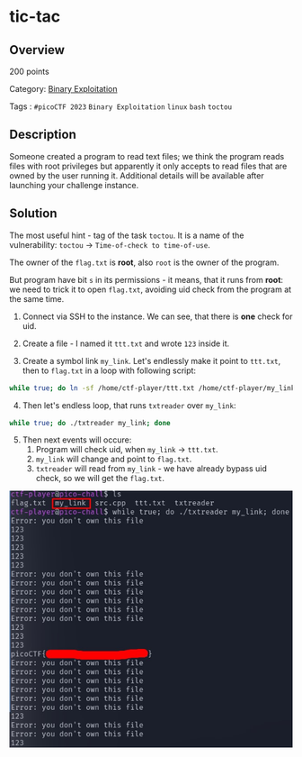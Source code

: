 # tic-tac #
 
## Overview ##
 
200 points
 
Category: [Binary Exploitation](../)
 
Tags : `#picoCTF 2023` `Binary Exploitation` `linux` `bash` `toctou`
 
## Description ##

Someone created a program to read text files; we think the program reads files with root privileges but apparently it only accepts to read files that are owned by the user running it.
Additional details will be available after launching your challenge instance.
 
## Solution ##

The most useful hint - tag of the task `toctou`. It is a name of the vulnerability: `toctou` -> `Time-of-check to time-of-use`.

The owner of the `flag.txt` is **root**, also `root` is the owner of the program.

But program have bit `s` in its permissions - it means, that it runs from **root**: we need to trick it to open `flag.txt`, avoiding uid check from the program at the same time.

1. Connect via SSH to the instance. We can see, that there is **one** check for uid.

2. Create a file - I named it `ttt.txt` and wrote `123` inside it.

3. Create a symbol link `my_link`. Let's endlessly make it point to `ttt.txt`, then to `flag.txt` in a loop with following script:

```bash
while true; do ln -sf /home/ctf-player/ttt.txt /home/ctf-player/my_link; ln -sf /home/ctf-player/flag.txt /home/ctf-player/my_link; done &
```

4. Then let's endless loop, that runs `txtreader` over `my_link`:

```bash
while true; do ./txtreader my_link; done
```
5. Then next events will occure: 
    1. Program will check uid, when `my_link` -> `ttt.txt`.
    2. `my_link` will change and point to `flag.txt`.
    3. `txtreader` will read from `my_link` - we have already bypass uid check, so we will get the `flag.txt`.

![Screenshot of the results](1.jpg)
